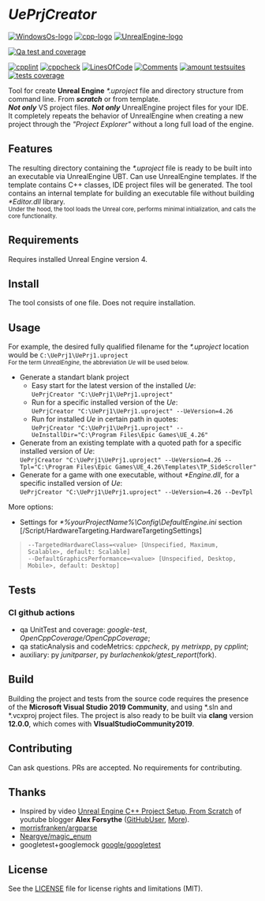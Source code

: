 # _UePrjCreator_
[![WindowsOs-logo](https://img.shields.io/badge/platform-windows-blue?logo=Windows)](
https://en.wikipedia.org/wiki/Microsoft_Windows
) [![cpp-logo](https://img.shields.io/badge/C%2B%2B-v17-blue?logo=cplusplus)](
https://en.wikipedia.org/wiki/C++
) [![UnrealEngine-logo](https://img.shields.io/badge/UnrealEngine-4-blue?logo=unrealengine)](
https://en.wikipedia.org/wiki/UnrealEngine
)

[![Qa test and coverage](https://github.com/Alex0vSky/UePrjCreator/actions/workflows/qa-UnitTest-Coverage.yml/badge.svg)](
https://github.com/Alex0vSky/UePrjCreator/actions/workflows/qa-UnitTest-Coverage.yml
)

[![cpplint](https://gist.githubusercontent.com/Alex0vSky/c200bc8d7e3cc3a79b61351963b2d390/raw/GoogleStyle_cpplint.svg)](
https://Alex0vSky.github.io/project-qa-report/UePrjCreator/cpplint.xml
) [![cppcheck](https://gist.githubusercontent.com/Alex0vSky/c200bc8d7e3cc3a79b61351963b2d390/raw/StaticAnalysis_cppcheck.svg)](
https://Alex0vSky.github.io/project-qa-report/UePrjCreator/cppcheck.xml
) [![LinesOfСode](https://gist.githubusercontent.com/Alex0vSky/c200bc8d7e3cc3a79b61351963b2d390/raw/Metrixpp-LinesOfСode.svg)](
https://Alex0vSky.github.io/project-qa-report/UePrjCreator/metrixpp.txt
) [![Comments](https://gist.githubusercontent.com/Alex0vSky/c200bc8d7e3cc3a79b61351963b2d390/raw/Metrixpp-Comments.svg)](
https://Alex0vSky.github.io/project-qa-report/UePrjCreator/metrixpp.txt
) [![amount testsuites](https://gist.githubusercontent.com/Alex0vSky/c200bc8d7e3cc3a79b61351963b2d390/raw/GoogleTest-testsuites-Windows-x64-Debug.svg)](
https://Alex0vSky.github.io/project-qa-report/UePrjCreator/GoogleTestCombinedOutput/index.html
) [![tests coverage](https://gist.githubusercontent.com/Alex0vSky/c200bc8d7e3cc3a79b61351963b2d390/raw/TestsCoverage-Occ-Windows-x64-Debug.svg)](
https://Alex0vSky.github.io/project-qa-report/UePrjCreator/HtmlReportOcc/index.html
)

Tool for create __Unreal Engine__ _*.uproject_ file and directory structure from command line. From ***scratch*** or from template. 
<br/>***Not only*** VS project files. ***Not only*** UnrealEngine project files for your IDE. 
<br/>It completely repeats the behavior of UnrealEngine when creating a new project through the _"Project Explorer"_ without a long full load of the engine.
## Features
The resulting directory containing the _*.uproject_ file is ready to be built into an executable via UnrealEngine UBT. Can use UnrealEngine templates. If the template contains C++ classes, IDE project files will be generated. The tool contains an internal template for building an executable file without building _*Editor.dll_ library.
<br/><sub>Under the hood, the tool loads the Unreal core, performs minimal initialization, and calls the core functionality.</sub>
## Requirements
Requires installed Unreal Engine version 4.
## Install
The tool consists of one file. Does not require installation. 
## Usage
For example, the desired fully qualified filename for the _*.uproject_ location would be `C:\UePrj1\UePrj1.uproject`
<br/><sub>For the term _UnrealEngine_, the abbreviation _Ue_ will be used below.</sub>
* Generate a standart blank project
  - Easy start for the latest version of the installed _Ue_:
  <br/>`UePrjCreator "C:\UePrj1\UePrj1.uproject"`
  - Run for a specific installed version of the _Ue_:
  <br/>`UePrjCreator "C:\UePrj1\UePrj1.uproject" --UeVersion=4.26`
  - Run for installed _Ue_ in certain path in quotes:
  <br/>`UePrjCreator "C:\UePrj1\UePrj1.uproject" --UeInstallDir="C:\Program Files\Epic Games\UE_4.26"`
* Generate from an existing template with a quoted path for a specific installed version of _Ue_:
  <br/>`UePrjCreator "C:\UePrj1\UePrj1.uproject" --UeVersion=4.26 --Tpl="C:\Program Files\Epic Games\UE_4.26\Templates\TP_SideScroller"`
* Generate for a game with one executable, without _*Engine.dll_, for a specific installed version of _Ue_:
  <br/>`UePrjCreator "C:\UePrj1\UePrj1.uproject" --UeVersion=4.26 --DevTpl`

More options:
- Settings for _*\%yourProjectName%\Config\DefaultEngine.ini_ section [/Script/HardwareTargeting.HardwareTargetingSettings]
> ```
> --TargetedHardwareClass=<value> [Unspecified, Maximum, Scalable>, default: Scalable]
> --DefaultGraphicsPerformance=<value> [Unspecified, Desktop, Mobile>, default: Desktop]
> ```
## Tests
### CI github actions
+ qa UnitTest and coverage: _google-test_, _OpenCppCoverage/OpenCppCoverage_;
+ qa staticAnalysis and codeMetrics: _cppcheck_, py _metrixpp_, py _cpplint_;
+ auxiliary: py _junitparser_, py _burlachenkok/gtest_report_(fork).
## Build
Building the project and tests from the source code requires the presence of the __Microsoft Visual Studio 2019 Community__, and using *.sln and *.vcxproj project files. The project is also ready to be built via __clang__ version __12.0.0__, which comes with __VIsualStudioCommunity2019__.
## Contributing
Can ask questions. PRs are accepted. No requirements for contributing.
## Thanks
+ Inspired by video [Unreal Engine C++ Project Setup, From Scratch](https://www.youtube.com/watch?v=94FvzO1HVzY) of youtube blogger __Alex Forsythe__ ([GitHubUser](https://github.com/awforsythe), [More](http://awforsythe.com)).
+ [morrisfranken/argparse](https://github.com/morrisfranken/argparse)
+ [Neargye/magic_enum](https://github.com/Neargye/magic_enum)
+ googletest+googlemock [google/googletest](https://github.com/google/googletest)
## License
See the [LICENSE](https://github.com/Alex0vSky/UePrjCreator/blob/main/LICENSE) file for license rights and limitations (MIT).
